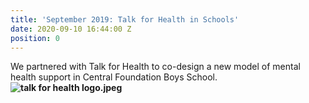 ```yaml
---
title: 'September 2019: Talk for Health in Schools'
date: 2020-09-10 16:44:00 Z
position: 0
---
```


We partnered with Talk for Health to co-design a new model of mental health support in Central Foundation Boys School.**![talk for health logo.jpeg](/uploads/talk%20for%20health%20logo.jpeg)**